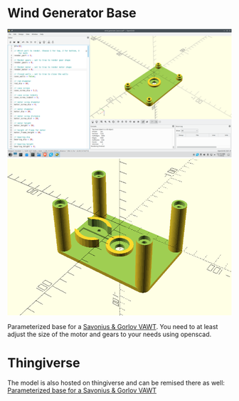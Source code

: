 # Wind Generator Base

![](Wind_Generator_Base-top.png)
![](Wind_Generator_Base-bottom.png)

Parameterized base for a [Savonius & Gorlov VAWT](https://www.thingiverse.com/thing:16504). You need to at least adjust the size of the motor and gears to your needs using openscad.

# Thingiverse
The model is also hosted on thingiverse and can be remised there as well:
[Parameterized base for a Savonius & Gorlov VAWT](https://www.thingiverse.com/thing:5667879)
